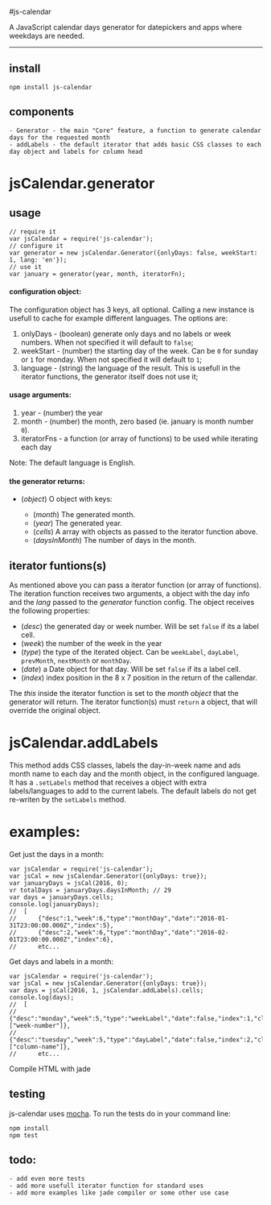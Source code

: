 #js-calendar

A JavaScript calendar days generator for datepickers and apps where weekdays are needed.

---

## install

    npm install js-calendar

## components

	- Generator - the main "Core" feature, a function to generate calendar days for the requested month
	- addLabels - the default iterator that adds basic CSS classes to each day object and labels for column head

# jsCalendar.generator

## usage

	// require it
	var jsCalendar = require('js-calendar');
	// configure it
	var generator = new jsCalendar.Generator({onlyDays: false, weekStart: 1, lang: 'en'});
	// use it
	var january = generator(year, month, iteratorFn);

#### configuration object:

The configuration object has 3 keys, all optional. Calling a new instance is usefull to cache for example different languages. The options are:

1. onlyDays - (boolean) generate only days and no labels or week numbers. When not specified it will default to `false`;
2. weekStart - (number) the starting day of the week. Can be `0` for sunday or `1` for monday. When not specified it will default to `1`;
3. language - (string) the language of the result. This is usefull in the iterator functions, the generator itself does not use it;

#### usage arguments:

1. year - (number) the year
2. month - (number) the month, zero based (ie. january is month number `0`).
3. iteratorFns - a function (or array of functions) to be used while iterating each day
	
Note:
The default language is English.

#### the generator returns:

* (*object*) O object with keys:

	* (*month*) The generated month.
	* (*year*) The generated year.
	* (*cells*) A array with objects as passed to the iterator function above.
	* (*daysInMonth*) The number of days in the month.
	
## iterator funtions(s)

As mentioned above you can pass a iterator function (or array of functions).
The iteration function receives two arguments, a object with the day info and the _lang_ passed to the _generator_ function config. The object receives the following properties:

 - (_desc_) the generated day or week number. Will be set `false` if its a label cell.
 - (_week_) the number of the week in the year
 - (_type_) the type of the iterated object. Can be `weekLabel`, `dayLabel`, `prevMonth`, `nextMonth` or `monthDay`.
 - (_date_) a Date object for that day. Will be set `false` if its a label cell.
 - (_index_) index position in the 8 x 7 position in the return of the callendar.

The _this_ inside the iterator function is set to the _month object_ that the generator will return.
The iterator function(s) must `return` a object, that will override the original object.

# jsCalendar.addLabels

This method adds CSS classes, labels the day-in-week name and ads month name to each day and the month object, in the configured language. It has a `.setLabels` method that receives a object with extra labels/languages to add to the current labels. The default labels do not get re-writen by the `setLabels` method.

# examples:

Get just the days in a month:

	var jsCalendar = require('js-calendar');
	var jsCal = new jsCalendar.Generator({onlyDays: true});
	var januaryDays = jsCal(2016, 0);
	vr totalDays = januaryDays.daysInMonth;	// 29
	var days = januaryDays.cells;
	console.log(januaryDays);
	// 	[
	//     	{"desc":1,"week":6,"type":"monthDay","date":"2016-01-31T23:00:00.000Z","index":5},
	//     	{"desc":2,"week":6,"type":"monthDay","date":"2016-02-01T23:00:00.000Z","index":6},
	//     	etc...

Get days and labels in a month:

	var jsCalendar = require('js-calendar');
	var jsCal = new jsCalendar.Generator({onlyDays: true});
	var days = jsCal(2016, 1, jsCalendar.addLabels).cells;
	console.log(days);
	// 	[
	//		{"desc":"monday","week":5,"type":"weekLabel","date":false,"index":1,"class":["week-number"]},
	//		{"desc":"tuesday","week":5,"type":"dayLabel","date":false,"index":2,"class":["column-name"]},
	//		etc...

Compile HTML with jade
	
## testing

js-calendar uses [mocha](http://mochajs.org/). To run the tests do in your command line:

    npm install
	npm test

## todo:

	- add even more tests
	- add more usefull iterator function for standard uses
	- add more examples like jade compiler or some other use case
	




